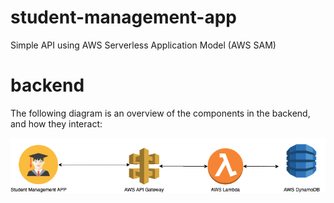 # student-management-app
Simple API using AWS Serverless Application Model (AWS SAM)

# backend
The following diagram is an overview of the components in the backend, and how they interact:

<p float="left">
  <img src="images/backend_diagram.png" />
</p>
